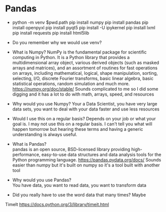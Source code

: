 # Pandas

- python -m venv $pwd.path
pip install numpy
pip install pandas
pip install openpyxl
pip install pyqt5
pip install -U ipykernel
pip install lxml
pip install requests
pip install html5lib
- Do you remember why we would use venv?

- What is Numpy?
NumPy is the fundamental package for scientific computing in Python. It is a Python library that provides a multidimensional array object, various derived objects (such as masked arrays and matrices), and an assortment of routines for fast operations on arrays, including mathematical, logical, shape manipulation, sorting, selecting, I/O, discrete Fourier transforms, basic linear algebra, basic statistical operations, random simulation and much more.
https://numpy.org/doc/stable/
Sounds complicated to me so I did some digging and it has a lot to do with math, arrays, speed, and resources
- Why would you use Numpy?
Your a Data Scientist, you have very large data sets, you want to deal with your data faster and use less resources
- Would I use this on a regular basis?
Depends on your job or what your goal is. I may not use this on a regular basis. I can't tell you what will happen tomorrow but hearing these terms and having a generic understanding is always useful.

- What is Pandas?  
pandas is an open source, BSD-licensed library providing high-performance, easy-to-use data structures and data analysis tools for the Python programming language.
https://pandas.pydata.org/docs/
Sounds easier than numpy but it's built on numpy so it's a tool built with another tool
- Why would you use Pandas?  
You have data, you want to read data, you want to transform data
- Did you really have to use the word data that many times? 
Maybe

TimeIt
https://docs.python.org/3/library/timeit.html
